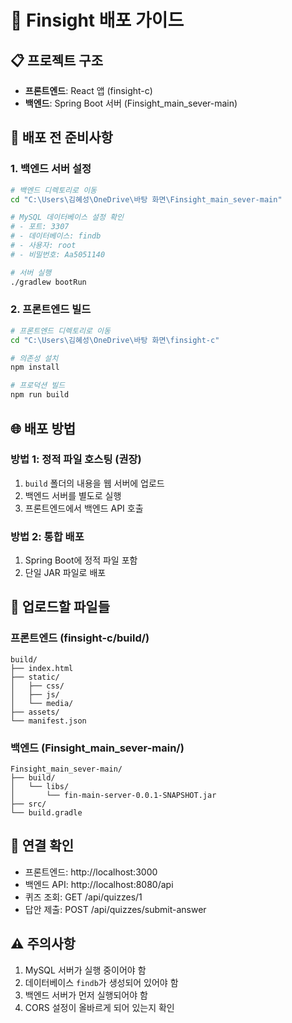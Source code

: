 # 🚀 Finsight 배포 가이드

## 📋 프로젝트 구조
- **프론트엔드**: React 앱 (finsight-c)
- **백엔드**: Spring Boot 서버 (Finsight_main_sever-main)

## 🔧 배포 전 준비사항

### 1. 백엔드 서버 설정
```bash
# 백엔드 디렉토리로 이동
cd "C:\Users\김혜성\OneDrive\바탕 화면\Finsight_main_sever-main"

# MySQL 데이터베이스 설정 확인
# - 포트: 3307
# - 데이터베이스: findb
# - 사용자: root
# - 비밀번호: Aa5051140

# 서버 실행
./gradlew bootRun
```

### 2. 프론트엔드 빌드
```bash
# 프론트엔드 디렉토리로 이동
cd "C:\Users\김혜성\OneDrive\바탕 화면\finsight-c"

# 의존성 설치
npm install

# 프로덕션 빌드
npm run build
```

## 🌐 배포 방법

### 방법 1: 정적 파일 호스팅 (권장)
1. `build` 폴더의 내용을 웹 서버에 업로드
2. 백엔드 서버를 별도로 실행
3. 프론트엔드에서 백엔드 API 호출

### 방법 2: 통합 배포
1. Spring Boot에 정적 파일 포함
2. 단일 JAR 파일로 배포

## 📁 업로드할 파일들

### 프론트엔드 (finsight-c/build/)
```
build/
├── index.html
├── static/
│   ├── css/
│   ├── js/
│   └── media/
├── assets/
└── manifest.json
```

### 백엔드 (Finsight_main_sever-main/)
```
Finsight_main_sever-main/
├── build/
│   └── libs/
│       └── fin-main-server-0.0.1-SNAPSHOT.jar
├── src/
└── build.gradle
```

## 🔗 연결 확인
- 프론트엔드: http://localhost:3000
- 백엔드 API: http://localhost:8080/api
- 퀴즈 조회: GET /api/quizzes/1
- 답안 제출: POST /api/quizzes/submit-answer

## ⚠️ 주의사항
1. MySQL 서버가 실행 중이어야 함
2. 데이터베이스 `findb`가 생성되어 있어야 함
3. 백엔드 서버가 먼저 실행되어야 함
4. CORS 설정이 올바르게 되어 있는지 확인

